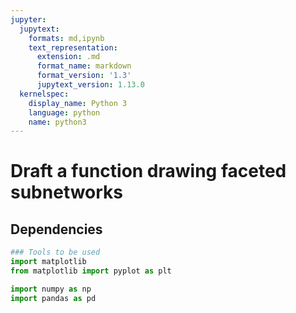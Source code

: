```yaml
---
jupyter:
  jupytext:
    formats: md,ipynb
    text_representation:
      extension: .md
      format_name: markdown
      format_version: '1.3'
      jupytext_version: 1.13.0
  kernelspec:
    display_name: Python 3
    language: python
    name: python3
---
```


# Draft a function drawing faceted subnetworks


## Dependencies

```python
### Tools to be used
import matplotlib
from matplotlib import pyplot as plt

import numpy as np
import pandas as pd
```